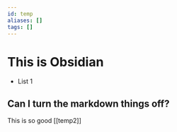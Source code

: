 ```yaml
---
id: temp
aliases: []
tags: []
---
```


# This is Obsidian

- List 1

## Can I turn the markdown things off?

This is so good
[[temp2]]
